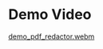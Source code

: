 # Demo Video
[demo_pdf_redactor.webm](https://github.com/powershimba/jigo_project_redact_words_from_pdf/assets/99706343/c53b8b89-9173-46a7-b35b-d3ba461808e3)

